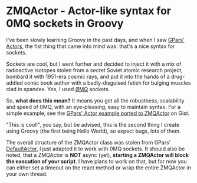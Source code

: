 ZMQActor - Actor-like syntax for 0MQ sockets in Groovy
======================================================

I've been slowly learning Groovy in the past days, and when I saw [GPars' Actors](http://gpars.codehaus.org/Actor),
the fist thing that came into mind was: that's a nice syntax for sockets.

Sockets are cool, but I went further and decided to inject it with a mix of radioactive isotopes stolen from a secret
Soviet atomic research project, bombard it with 1951-era cosmic rays, and put it into the hands of a drug-addled comic
book author with a badly-disguised fetish for bulging muscles clad in spandex. Yes, I used [ØMQ](http://zeromq.org) sockets.

So, **what does this mean?**
It means you get all the robustness, scalability and speed of 0MQ, with an eye-pleasing, easy to maintain syntax.
For a simple example, see the [GPars' Actor example ported to ZMQActor](https://gist.github.com/1018752) on Gist.

"This is cool!", you say, but be advised, this is the second thing I create using Groovy (the first being Hello World),
so expect bugs, lots of them.

The overall structure of the ZMQActor class was stolen from GPars' [DefaultActor](http://git.codehaus.org/gitweb.cgi?p=gpars.git;a=blob_plain;f=src/main/groovy/groovyx/gpars/actor/DefaultActor.java;hb=HEAD),
I just adapted it to work with 0MQ sockets. It should also be noted, that a ZMQActor is **NOT** async (yet), **starting a
ZMQActor will block the execution of your script**. I have plans to work on that, but for now you can either set a timeout
on the react method or wrap the entire ZMQActor in your own thread.
